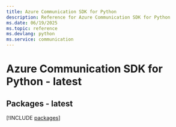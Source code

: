 ```yaml
---
title: Azure Communication SDK for Python
description: Reference for Azure Communication SDK for Python
ms.date: 06/19/2025
ms.topic: reference
ms.devlang: python
ms.service: communication
---
```

# Azure Communication SDK for Python - latest
## Packages - latest
[!INCLUDE [packages](communication-index.md)]